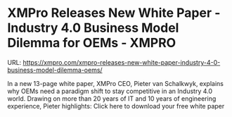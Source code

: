 # XMPro Releases New White Paper - Industry 4.0 Business Model Dilemma for OEMs - XMPRO

URL: https://xmpro.com/xmpro-releases-new-white-paper-industry-4-0-business-model-dilemma-oems/

In a new 13-page white paper, XMPro CEO, Pieter van Schalkwyk, explains why OEMs need a paradigm shift to stay competitive in an Industry 4.0 world.
Drawing on more than 20 years of IT and 10 years of engineering experience, Pieter highlights:
Click here to download your free white paper